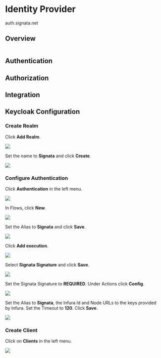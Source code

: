 # Identity Provider

auth.signata.net

## Overview

<figure><img src="../.gitbook/assets/2.png" alt=""><figcaption></figcaption></figure>

## Authentication



## Authorization



## Integration



## Keycloak Configuration

### Create Realm

Click **Add Realm**.

![](<../.gitbook/assets/image (24) (1).png>)

Set the name to **Signata** and click **Create**.

![](<../.gitbook/assets/image (4) (2) (2).png>)

### Configure Authentication

Click **Authentication** in the left menu.

![](<../.gitbook/assets/image (17) (2).png>)

In Flows, click **New**.

![](<../.gitbook/assets/image (7).png>)

Set the Alias to **Signata** and click **Save**.

![](<../.gitbook/assets/image (10) (1).png>)

Click **Add execution**.

![](<../.gitbook/assets/image (1) (3).png>)

Select **Signata Signature** and click **Save**.

![](<../.gitbook/assets/image (15).png>)

Set the Signata Signature to **REQUIRED**. Under Actions click **Config**.

![](<../.gitbook/assets/image (3).png>)

Set the Alias to **Signata**, the Infura Id and Node URLs to the keys provided by Infura. Set the Timeout to **120**. Click **Save**.

![](<../.gitbook/assets/image (14) (2).png>)

### Create Client

Click on **Clients** in the left menu.

![](<../.gitbook/assets/image (5) (1) (1).png>)















